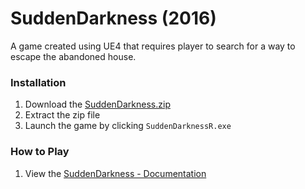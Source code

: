 # SuddenDarkness (2016)
A game created using UE4 that requires player to search for a way to escape the abandoned house.

### Installation
1. Download the [SuddenDarkness.zip](https://drive.google.com/open?id=0B01_WRg38ctYeWdwam9TMzMyTzQ)
2. Extract the zip file
3. Launch the game by clicking `SuddenDarknessR.exe`

### How to Play
1. View the [SuddenDarkness - Documentation](https://github.com/4m4zing/SuddenDarkness/blob/master/Documentation/Sudden%20Darkness%20-%20Documentation.pdf)

